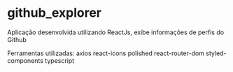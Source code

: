 # github_explorer
Aplicação desenvolvida utilizando ReactJs, exibe informações de perfis do Github

Ferramentas utilizadas: 
axios
react-icons
polished
react-router-dom
styled-components
typescript

